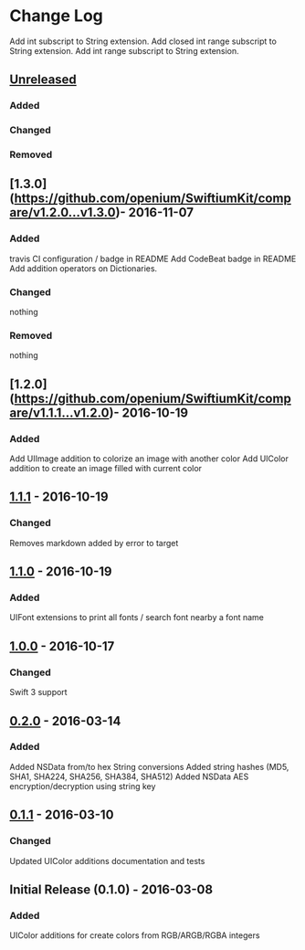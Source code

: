# Change Log
Add int subscript to String extension.
Add closed int range subscript to String extension.
Add int range subscript to String extension.

## [Unreleased](https://github.com/openium/SwiftiumKit/compare/latest...HEAD)
### Added

### Changed

### Removed

## [1.3.0] (https://github.com/openium/SwiftiumKit/compare/v1.2.0...v1.3.0)- 2016-11-07
### Added
travis CI configuration / badge in README
Add CodeBeat badge in README
Add addition operators on Dictionaries.

### Changed
nothing

### Removed
nothing

## [1.2.0] (https://github.com/openium/SwiftiumKit/compare/v1.1.1...v1.2.0)- 2016-10-19
### Added
Add UIImage addition to colorize an image with another color
Add UIColor addition to create an image filled with current color

## [1.1.1](https://github.com/openium/SwiftiumKit/compare/v1.1.0...v1.1.1) - 2016-10-19
### Changed
Removes markdown added by error to target

## [1.1.0](https://github.com/openium/SwiftiumKit/compare/v1.0.0...v1.1.0) - 2016-10-19
### Added
UIFont extensions to print all fonts / search font nearby a font name

## [1.0.0](https://github.com/openium/SwiftiumKit/compare/v0.2.0...v1.0.0) - 2016-10-17
### Changed
Swift 3 support

## [0.2.0](https://github.com/openium/SwiftiumKit/compare/v0.1.1...v0.2.0) - 2016-03-14
### Added
Added NSData from/to hex String conversions
Added string hashes (MD5, SHA1, SHA224, SHA256, SHA384, SHA512)
Added NSData AES encryption/decryption using string key

## [0.1.1](https://github.com/openium/SwiftiumKit/compare/v0.1.0...v0.1.1) - 2016-03-10
### Changed
Updated UIColor additions documentation and tests

## Initial Release (0.1.0) - 2016-03-08
### Added
UIColor additions for create colors from RGB/ARGB/RGBA integers

